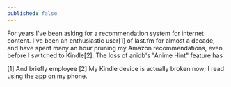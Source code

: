 ```yaml
---
published: false
---
```


For years I've been asking for a recommendation system for internet content. I've been an enthusiastic user[1] of last.fm for almost a decade, and have spent many an hour pruning my Amazon recommendations, even before I switched to Kindle[2]. The loss of anidb's "Anime Hint" feature has

[1] And briefly employee
[2] My Kindle device is actually broken now; I read using the app on my phone.